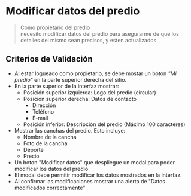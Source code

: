 
# Modificar datos del predio
> Como propietario del predio  
necesito modificar datos del predio
para asegurarme de que los detalles del mismo sean precisos, y esten actualizados

## Criterios de Validación
- Al estar logueado como propietario, se debe mostar un boton *"Mi predio"* en la parte superior derecha del sitio.
- En la parte superior de la interfaz mostrar:
    - Posición superior izquierda: Logo del predio (circular)
    - Posición superior derecha: Datos de contacto
        - Dirección
        - Teléfono
        - E-mail
    - Posición inferior: Descripción del predio 
    (Máximo 100 caracteres)
- Mostrar las canchas del predio. Esto incluye:
    - Nombre de la cancha
    - Foto de la cancha
    - Deporte
    - Precio
- Un boton "Modificar datos" que despliegue un modal para poder modificar los datos del predio
- El modal debe permitir modificar los datos mostrados en la interfaz.
- Al confirmar las modificaciones mostrar una alerta de "Datos modificados correctamente"